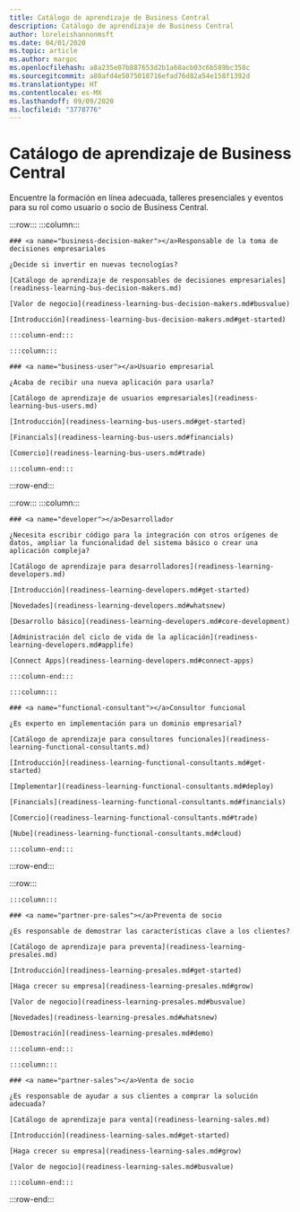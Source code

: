 ```yaml
---
title: Catálogo de aprendizaje de Business Central
description: Catálogo de aprendizaje de Business Central
author: loreleishannonmsft
ms.date: 04/01/2020
ms.topic: article
ms.author: margoc
ms.openlocfilehash: a8a235e07b887653d2b1a68acb03c6b589bc358c
ms.sourcegitcommit: a80afd4e5075018716efad76d82a54e158f1392d
ms.translationtype: HT
ms.contentlocale: es-MX
ms.lasthandoff: 09/09/2020
ms.locfileid: "3778776"
---
```

# <a name="business-central-learning-catalog"></a>Catálogo de aprendizaje de Business Central
Encuentre la formación en línea adecuada, talleres presenciales y eventos para su rol como usuario o socio de Business Central.

:::row:::
    :::column:::

    ### <a name="business-decision-maker"></a>Responsable de la toma de decisiones empresariales

    ¿Decide si invertir en nuevas tecnologías? 

    [Catálogo de aprendizaje de responsables de decisiones empresariales](readiness-learning-bus-decision-makers.md)

    [Valor de negocio](readiness-learning-bus-decision-makers.md#busvalue)

    [Introducción](readiness-learning-bus-decision-makers.md#get-started)

    :::column-end:::

    :::column:::

    ### <a name="business-user"></a>Usuario empresarial

    ¿Acaba de recibir una nueva aplicación para usarla? 

    [Catálogo de aprendizaje de usuarios empresariales](readiness-learning-bus-users.md)

    [Introducción](readiness-learning-bus-users.md#get-started)

    [Financials](readiness-learning-bus-users.md#financials)

    [Comercio](readiness-learning-bus-users.md#trade)

    :::column-end:::

:::row-end:::

:::row:::
    :::column:::

    ### <a name="developer"></a>Desarrollador

    ¿Necesita escribir código para la integración con otros orígenes de datos, ampliar la funcionalidad del sistema básico o crear una aplicación compleja?

    [Catálogo de aprendizaje para desarrolladores](readiness-learning-developers.md)

    [Introducción](readiness-learning-developers.md#get-started)

    [Novedades](readiness-learning-developers.md#whatsnew)

    [Desarrollo básico](readiness-learning-developers.md#core-development)

    [Administración del ciclo de vida de la aplicación](readiness-learning-developers.md#applife)

    [Connect Apps](readiness-learning-developers.md#connect-apps)

    :::column-end:::

    :::column:::

    ### <a name="functional-consultant"></a>Consultor funcional
    
    ¿Es experto en implementación para un dominio empresarial? 

    [Catálogo de aprendizaje para consultores funcionales](readiness-learning-functional-consultants.md)

    [Introducción](readiness-learning-functional-consultants.md#get-started)

    [Implementar](readiness-learning-functional-consultants.md#deploy)

    [Financials](readiness-learning-functional-consultants.md#financials)

    [Comercio](readiness-learning-functional-consultants.md#trade)

    [Nube](readiness-learning-functional-consultants.md#cloud)

    :::column-end:::

:::row-end:::

:::row:::

    :::column:::

    ### <a name="partner-pre-sales"></a>Preventa de socio

    ¿Es responsable de demostrar las características clave a los clientes? 

    [Catálogo de aprendizaje para preventa](readiness-learning-presales.md)

    [Introducción](readiness-learning-presales.md#get-started)

    [Haga crecer su empresa](readiness-learning-presales.md#grow)

    [Valor de negocio](readiness-learning-presales.md#busvalue)

    [Novedades](readiness-learning-presales.md#whatsnew)

    [Demostración](readiness-learning-presales.md#demo)

    :::column-end:::

    :::column:::

    ### <a name="partner-sales"></a>Venta de socio

    ¿Es responsable de ayudar a sus clientes a comprar la solución adecuada? 

    [Catálogo de aprendizaje para venta](readiness-learning-sales.md)

    [Introducción](readiness-learning-sales.md#get-started)

    [Haga crecer su empresa](readiness-learning-sales.md#grow)

    [Valor de negocio](readiness-learning-sales.md#busvalue)

    :::column-end:::

:::row-end:::
